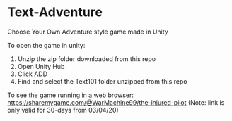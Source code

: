 # Text-Adventure
Choose Your Own Adventure style game made in Unity

To open the game in unity:

1. Unzip the zip folder downloaded from this repo 
2. Open Unity Hub
3. Click ADD
4. Find and select the Text101 folder unzipped from this repo

To see the game running in a web browser: https://sharemygame.com/@WarMachine99/the-injured-pilot
(Note: link is only valid for 30-days from 03/04/20)
